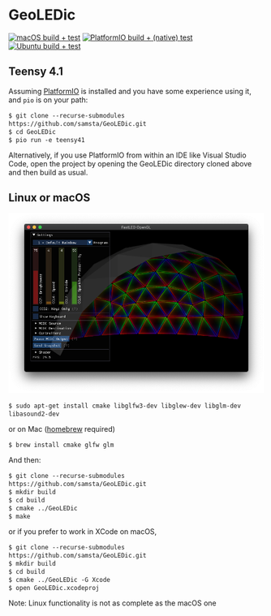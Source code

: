 # GeoLEDic

[![macOS build + test](https://github.com/samsta/GeoLEDic/actions/workflows/macos.yml/badge.svg)](https://github.com/samsta/GeoLEDic/actions/workflows/macos.yml)
[![PlatformIO build + (native) test](https://github.com/samsta/GeoLEDic/actions/workflows/platformio.yml/badge.svg)](https://github.com/samsta/GeoLEDic/actions/workflows/platformio.yml)
[![Ubuntu build + test](https://github.com/samsta/GeoLEDic/actions/workflows/ubuntu.yml/badge.svg)](https://github.com/samsta/GeoLEDic/actions/workflows/ubuntu.yml)


## Teensy 4.1

Assuming [PlatformIO](https://platformio.org/) is installed and you have some experience using it, and `pio` is on your path:

~~~
$ git clone --recurse-submodules https://github.com/samsta/GeoLEDic.git
$ cd GeoLEDic
$ pio run -e teensy41
~~~

Alternatively, if you use PlatformIO from within an IDE like Visual Studio Code, open the project by opening the GeoLEDic directory cloned above and then build as usual.

## Linux or macOS

![GeoLEDic Screenshot](/img/GeoLEDic.png)

~~~
$ sudo apt-get install cmake libglfw3-dev libglew-dev libglm-dev libasound2-dev
~~~

or on Mac ([homebrew](https://brew.sh) required)

~~~
$ brew install cmake glfw glm
~~~


And then:

~~~
$ git clone --recurse-submodules https://github.com/samsta/GeoLEDic.git
$ mkdir build
$ cd build
$ cmake ../GeoLEDic
$ make
~~~

or if you prefer to work in XCode on macOS,

~~~
$ git clone --recurse-submodules https://github.com/samsta/GeoLEDic.git
$ mkdir build
$ cd build
$ cmake ../GeoLEDic -G Xcode
$ open GeoLEDic.xcodeproj
~~~

Note: Linux functionality is not as complete as the macOS one